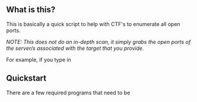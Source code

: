 
## What is this?

This is basically a quick script to help with CTF's to enumerate all open ports.

*NOTE: This does not do an in-depth scan, it simply grabs the open ports
of the server/s associated with the target that you provide.*

For example, if you type in 

## Quickstart

There are a few required programs that need to be

